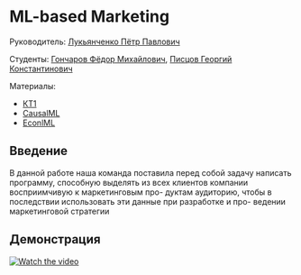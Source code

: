 # ML-based Marketing

Руководитель: [Лукьянченко Пётр Павлович](https://www.hse.ru/staff/lukianchenko)

Студенты: [Гончаров Фёдор Михайлович](http://t.me/fmgoncharov), [Писцов Георгий Константинович](http://t.me/GoshaNice)

Материалы:
- [КТ1](https://drive.google.com/file/d/1X9sN0MSib5yEGM-PElc6Y33UsGcLC2Nz/view?usp=share_link)
- [CausalML](https://github.com/uber/causalml)
- [EconlML](https://github.com/py-why/EconML)

## Введение

В данной работе наша команда поставила перед собой задачу написать программу,
способную выделять из всех клиентов компании восприимчивую к маркетинговым про-
дуктам аудиторию, чтобы в последствии использовать эти данные при разработке и про-
ведении маркетинговой стратегии

## Демонстрация

[![Watch the video](https://i3.ytimg.com/vi/Rg-AUrIIauI/maxresdefault.jpg)](https://youtu.be/Rg-AUrIIauI)
